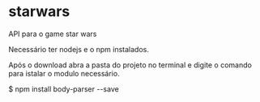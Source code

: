 # starwars
API para o game star wars

Necessário ter nodejs e o npm instalados.

Após o download abra a pasta do projeto no terminal 
e digite o comando para istalar o modulo necessário.

$ npm install body-parser --save


